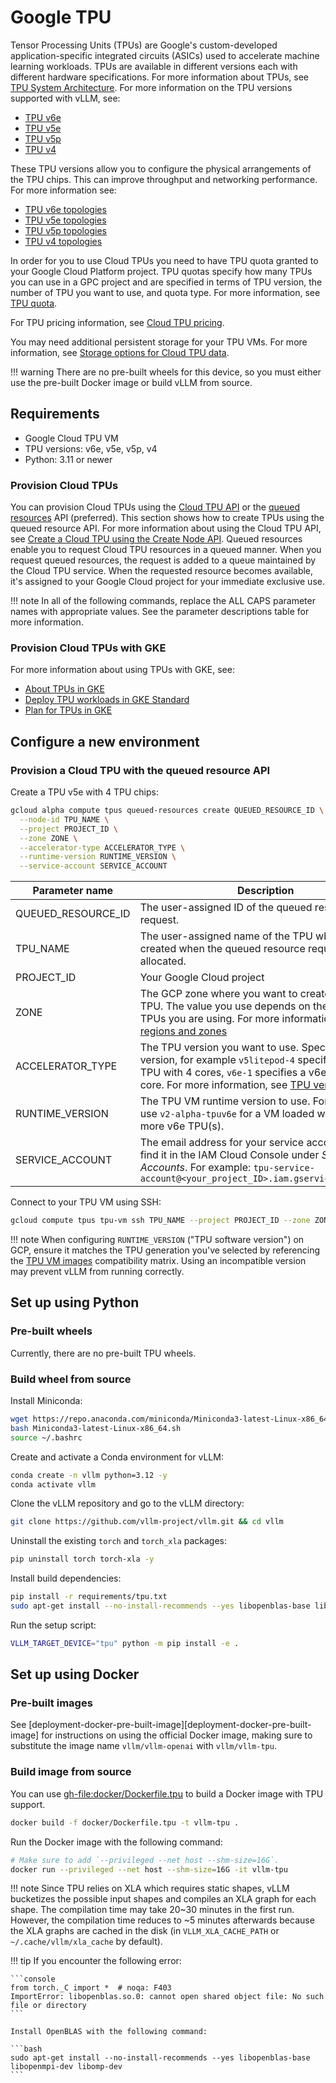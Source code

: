 # Google TPU

Tensor Processing Units (TPUs) are Google's custom-developed application-specific
integrated circuits (ASICs) used to accelerate machine learning workloads. TPUs
are available in different versions each with different hardware specifications.
For more information about TPUs, see [TPU System Architecture](https://cloud.google.com/tpu/docs/system-architecture-tpu-vm).
For more information on the TPU versions supported with vLLM, see:

- [TPU v6e](https://cloud.google.com/tpu/docs/v6e)
- [TPU v5e](https://cloud.google.com/tpu/docs/v5e)
- [TPU v5p](https://cloud.google.com/tpu/docs/v5p)
- [TPU v4](https://cloud.google.com/tpu/docs/v4)

These TPU versions allow you to configure the physical arrangements of the TPU
chips. This can improve throughput and networking performance. For more
information see:

- [TPU v6e topologies](https://cloud.google.com/tpu/docs/v6e#configurations)
- [TPU v5e topologies](https://cloud.google.com/tpu/docs/v5e#tpu-v5e-config)
- [TPU v5p topologies](https://cloud.google.com/tpu/docs/v5p#tpu-v5p-config)
- [TPU v4 topologies](https://cloud.google.com/tpu/docs/v4#tpu-v4-config)

In order for you to use Cloud TPUs you need to have TPU quota granted to your
Google Cloud Platform project. TPU quotas specify how many TPUs you can use in a
GPC project and are specified in terms of TPU version, the number of TPU you
want to use, and quota type. For more information, see [TPU quota](https://cloud.google.com/tpu/docs/quota#tpu_quota).

For TPU pricing information, see [Cloud TPU pricing](https://cloud.google.com/tpu/pricing).

You may need additional persistent storage for your TPU VMs. For more
information, see [Storage options for Cloud TPU data](https://cloud.devsite.corp.google.com/tpu/docs/storage-options).

!!! warning
    There are no pre-built wheels for this device, so you must either use the pre-built Docker image or build vLLM from source.

## Requirements

- Google Cloud TPU VM
- TPU versions: v6e, v5e, v5p, v4
- Python: 3.11 or newer

### Provision Cloud TPUs

You can provision Cloud TPUs using the [Cloud TPU API](https://cloud.google.com/tpu/docs/reference/rest)
or the [queued resources](https://cloud.google.com/tpu/docs/queued-resources)
API (preferred). This section shows how to create TPUs using the queued resource API. For
more information about using the Cloud TPU API, see [Create a Cloud TPU using the Create Node API](https://cloud.google.com/tpu/docs/managing-tpus-tpu-vm#create-node-api).
Queued resources enable you to request Cloud TPU resources in a queued manner.
When you request queued resources, the request is added to a queue maintained by
the Cloud TPU service. When the requested resource becomes available, it's
assigned to your Google Cloud project for your immediate exclusive use.

!!! note
    In all of the following commands, replace the ALL CAPS parameter names with
    appropriate values. See the parameter descriptions table for more information.

### Provision Cloud TPUs with GKE

For more information about using TPUs with GKE, see:

- [About TPUs in GKE](https://cloud.google.com/kubernetes-engine/docs/concepts/tpus)
- [Deploy TPU workloads in GKE Standard](https://cloud.google.com/kubernetes-engine/docs/how-to/tpus)
- [Plan for TPUs in GKE](https://cloud.google.com/kubernetes-engine/docs/concepts/plan-tpus)

## Configure a new environment

### Provision a Cloud TPU with the queued resource API

Create a TPU v5e with 4 TPU chips:

```bash
gcloud alpha compute tpus queued-resources create QUEUED_RESOURCE_ID \
  --node-id TPU_NAME \
  --project PROJECT_ID \
  --zone ZONE \
  --accelerator-type ACCELERATOR_TYPE \
  --runtime-version RUNTIME_VERSION \
  --service-account SERVICE_ACCOUNT
```

| Parameter name     | Description                                                                                                                                                                                              |
|--------------------|----------------------------------------------------------------------------------------------------------------------------------------------------------------------------------------------------------|
| QUEUED_RESOURCE_ID | The user-assigned ID of the queued resource request.                                                                                                                                                     |
| TPU_NAME           | The user-assigned name of the TPU which is created when the queued resource request is allocated.                                                                                                        |
| PROJECT_ID         | Your Google Cloud project                                                                                                                                                                                |
| ZONE               | The GCP zone where you want to create your Cloud TPU. The value you use depends on the version of TPUs you are using. For more information, see [TPU regions and zones]                                  |
| ACCELERATOR_TYPE   | The TPU version you want to use. Specify the TPU version, for example `v5litepod-4` specifies a v5e TPU with 4 cores, `v6e-1` specifies a v6e TPU with 1 core. For more information, see [TPU versions]. |
| RUNTIME_VERSION    | The TPU VM runtime version to use. For example, use `v2-alpha-tpuv6e` for a VM loaded with one or more v6e TPU(s).                                              |
| SERVICE_ACCOUNT    | The email address for your service account. You can find it in the IAM Cloud Console under *Service Accounts*. For example: `tpu-service-account@<your_project_ID>.iam.gserviceaccount.com`              |

Connect to your TPU VM using SSH:

```bash
gcloud compute tpus tpu-vm ssh TPU_NAME --project PROJECT_ID --zone ZONE
```

!!! note
    When configuring `RUNTIME_VERSION` ("TPU software version") on GCP, ensure it matches the TPU generation you've selected by referencing the [TPU VM images] compatibility matrix. Using an incompatible version may prevent vLLM from running correctly.

[TPU versions]: https://cloud.google.com/tpu/docs/runtimes
[TPU VM images]: https://cloud.google.com/tpu/docs/runtimes
[TPU regions and zones]: https://cloud.google.com/tpu/docs/regions-zones

## Set up using Python

### Pre-built wheels

Currently, there are no pre-built TPU wheels.

### Build wheel from source

Install Miniconda:

```bash
wget https://repo.anaconda.com/miniconda/Miniconda3-latest-Linux-x86_64.sh
bash Miniconda3-latest-Linux-x86_64.sh
source ~/.bashrc
```

Create and activate a Conda environment for vLLM:

```bash
conda create -n vllm python=3.12 -y
conda activate vllm
```

Clone the vLLM repository and go to the vLLM directory:

```bash
git clone https://github.com/vllm-project/vllm.git && cd vllm
```

Uninstall the existing `torch` and `torch_xla` packages:

```bash
pip uninstall torch torch-xla -y
```

Install build dependencies:

```bash
pip install -r requirements/tpu.txt
sudo apt-get install --no-install-recommends --yes libopenblas-base libopenmpi-dev libomp-dev
```

Run the setup script:

```bash
VLLM_TARGET_DEVICE="tpu" python -m pip install -e .
```

## Set up using Docker

### Pre-built images

See [deployment-docker-pre-built-image][deployment-docker-pre-built-image] for instructions on using the official Docker image, making sure to substitute the image name `vllm/vllm-openai` with `vllm/vllm-tpu`.

### Build image from source

You can use <gh-file:docker/Dockerfile.tpu> to build a Docker image with TPU support.

```bash
docker build -f docker/Dockerfile.tpu -t vllm-tpu .
```

Run the Docker image with the following command:

```bash
# Make sure to add `--privileged --net host --shm-size=16G`.
docker run --privileged --net host --shm-size=16G -it vllm-tpu
```

!!! note
    Since TPU relies on XLA which requires static shapes, vLLM bucketizes the
    possible input shapes and compiles an XLA graph for each shape. The
    compilation time may take 20~30 minutes in the first run. However, the
    compilation time reduces to ~5 minutes afterwards because the XLA graphs are
    cached in the disk (in `VLLM_XLA_CACHE_PATH` or `~/.cache/vllm/xla_cache` by default).

!!! tip
    If you encounter the following error:

    ```console
    from torch._C import *  # noqa: F403
    ImportError: libopenblas.so.0: cannot open shared object file: No such
    file or directory
    ```

    Install OpenBLAS with the following command:

    ```bash
    sudo apt-get install --no-install-recommends --yes libopenblas-base libopenmpi-dev libomp-dev
    ```
